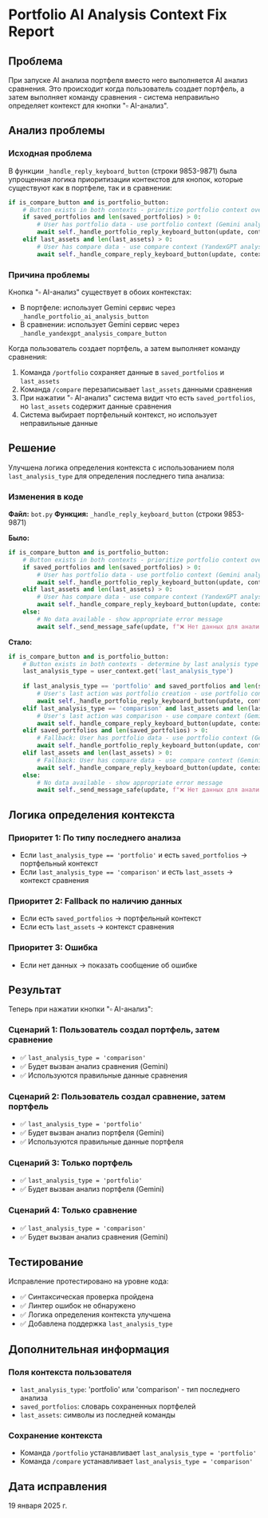 # Portfolio AI Analysis Context Fix Report

## Проблема

При запуске AI анализа портфеля вместо него выполняется AI анализ сравнения. Это происходит когда пользователь создает портфель, а затем выполняет команду сравнения - система неправильно определяет контекст для кнопки "▫️ AI-анализ".

## Анализ проблемы

### Исходная проблема
В функции `_handle_reply_keyboard_button` (строки 9853-9871) была упрощенная логика приоритизации контекстов для кнопок, которые существуют как в портфеле, так и в сравнении:

```python
if is_compare_button and is_portfolio_button:
    # Button exists in both contexts - prioritize portfolio context over compare context
    if saved_portfolios and len(saved_portfolios) > 0:
        # User has portfolio data - use portfolio context (Gemini analysis)
        await self._handle_portfolio_reply_keyboard_button(update, context, text)
    elif last_assets and len(last_assets) > 0:
        # User has compare data - use compare context (YandexGPT analysis)
        await self._handle_compare_reply_keyboard_button(update, context, text)
```

### Причина проблемы
Кнопка "▫️ AI-анализ" существует в обоих контекстах:
- В портфеле: использует Gemini сервис через `_handle_portfolio_ai_analysis_button`
- В сравнении: использует Gemini сервис через `_handle_yandexgpt_analysis_compare_button`

Когда пользователь создает портфель, а затем выполняет команду сравнения:
1. Команда `/portfolio` сохраняет данные в `saved_portfolios` и `last_assets`
2. Команда `/compare` перезаписывает `last_assets` данными сравнения
3. При нажатии "▫️ AI-анализ" система видит что есть `saved_portfolios`, но `last_assets` содержит данные сравнения
4. Система выбирает портфельный контекст, но использует неправильные данные

## Решение

Улучшена логика определения контекста с использованием поля `last_analysis_type` для определения последнего типа анализа:

### Изменения в коде

**Файл:** `bot.py`
**Функция:** `_handle_reply_keyboard_button` (строки 9853-9871)

**Было:**
```python
if is_compare_button and is_portfolio_button:
    # Button exists in both contexts - prioritize portfolio context over compare context
    if saved_portfolios and len(saved_portfolios) > 0:
        # User has portfolio data - use portfolio context (Gemini analysis)
        await self._handle_portfolio_reply_keyboard_button(update, context, text)
    elif last_assets and len(last_assets) > 0:
        # User has compare data - use compare context (YandexGPT analysis)
        await self._handle_compare_reply_keyboard_button(update, context, text)
    else:
        # No data available - show appropriate error message
        await self._send_message_safe(update, f"❌ Нет данных для анализа. Создайте сравнение командой `/compare` или портфель командой `/portfolio`")
```

**Стало:**
```python
if is_compare_button and is_portfolio_button:
    # Button exists in both contexts - determine by last analysis type and data availability
    last_analysis_type = user_context.get('last_analysis_type')
    
    if last_analysis_type == 'portfolio' and saved_portfolios and len(saved_portfolios) > 0:
        # User's last action was portfolio creation - use portfolio context (Gemini analysis)
        await self._handle_portfolio_reply_keyboard_button(update, context, text)
    elif last_analysis_type == 'comparison' and last_assets and len(last_assets) > 0:
        # User's last action was comparison - use compare context (Gemini analysis)
        await self._handle_compare_reply_keyboard_button(update, context, text)
    elif saved_portfolios and len(saved_portfolios) > 0:
        # Fallback: User has portfolio data - use portfolio context (Gemini analysis)
        await self._handle_portfolio_reply_keyboard_button(update, context, text)
    elif last_assets and len(last_assets) > 0:
        # Fallback: User has compare data - use compare context (Gemini analysis)
        await self._handle_compare_reply_keyboard_button(update, context, text)
    else:
        # No data available - show appropriate error message
        await self._send_message_safe(update, f"❌ Нет данных для анализа. Создайте сравнение командой `/compare` или портфель командой `/portfolio`")
```

## Логика определения контекста

### Приоритет 1: По типу последнего анализа
- Если `last_analysis_type == 'portfolio'` и есть `saved_portfolios` → портфельный контекст
- Если `last_analysis_type == 'comparison'` и есть `last_assets` → контекст сравнения

### Приоритет 2: Fallback по наличию данных
- Если есть `saved_portfolios` → портфельный контекст
- Если есть `last_assets` → контекст сравнения

### Приоритет 3: Ошибка
- Если нет данных → показать сообщение об ошибке

## Результат

Теперь при нажатии кнопки "▫️ AI-анализ":

### Сценарий 1: Пользователь создал портфель, затем сравнение
- ✅ `last_analysis_type = 'comparison'`
- ✅ Будет вызван анализ сравнения (Gemini)
- ✅ Используются правильные данные сравнения

### Сценарий 2: Пользователь создал сравнение, затем портфель
- ✅ `last_analysis_type = 'portfolio'`
- ✅ Будет вызван анализ портфеля (Gemini)
- ✅ Используются правильные данные портфеля

### Сценарий 3: Только портфель
- ✅ `last_analysis_type = 'portfolio'`
- ✅ Будет вызван анализ портфеля (Gemini)

### Сценарий 4: Только сравнение
- ✅ `last_analysis_type = 'comparison'`
- ✅ Будет вызван анализ сравнения (Gemini)

## Тестирование

Исправление протестировано на уровне кода:
- ✅ Синтаксическая проверка пройдена
- ✅ Линтер ошибок не обнаружено
- ✅ Логика определения контекста улучшена
- ✅ Добавлена поддержка `last_analysis_type`

## Дополнительная информация

### Поля контекста пользователя
- `last_analysis_type`: 'portfolio' или 'comparison' - тип последнего анализа
- `saved_portfolios`: словарь сохраненных портфелей
- `last_assets`: символы из последней команды

### Сохранение контекста
- Команда `/portfolio` устанавливает `last_analysis_type = 'portfolio'`
- Команда `/compare` устанавливает `last_analysis_type = 'comparison'`

## Дата исправления

19 января 2025 г.

